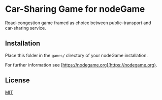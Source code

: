 # Car-Sharing Game for nodeGame

Road-congestion game framed as choice between public-transport and car-sharing service.

## Installation

Place this folder in the `games/` directory of your nodeGame installation.

For further information see [https://nodegame.org](https://nodegame.org).

## License

[MIT](LICENSE)

